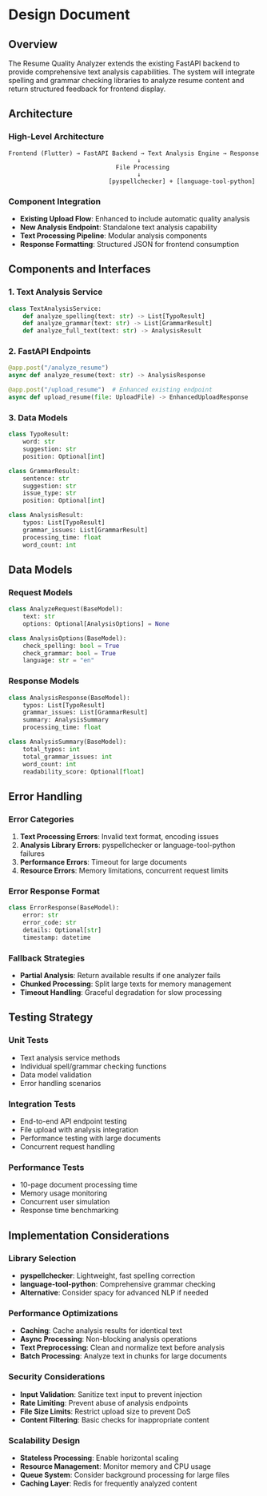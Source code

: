 # Design Document

## Overview

The Resume Quality Analyzer extends the existing FastAPI backend to provide comprehensive text analysis capabilities. The system will integrate spelling and grammar checking libraries to analyze resume content and return structured feedback for frontend display.

## Architecture

### High-Level Architecture
```
Frontend (Flutter) → FastAPI Backend → Text Analysis Engine → Response
                                    ↓
                              File Processing
                                    ↓
                            [pyspellchecker] + [language-tool-python]
```

### Component Integration
- **Existing Upload Flow**: Enhanced to include automatic quality analysis
- **New Analysis Endpoint**: Standalone text analysis capability
- **Text Processing Pipeline**: Modular analysis components
- **Response Formatting**: Structured JSON for frontend consumption

## Components and Interfaces

### 1. Text Analysis Service
```python
class TextAnalysisService:
    def analyze_spelling(text: str) -> List[TypoResult]
    def analyze_grammar(text: str) -> List[GrammarResult]
    def analyze_full_text(text: str) -> AnalysisResult
```

### 2. FastAPI Endpoints
```python
@app.post("/analyze_resume")
async def analyze_resume(text: str) -> AnalysisResponse

@app.post("/upload_resume")  # Enhanced existing endpoint
async def upload_resume(file: UploadFile) -> EnhancedUploadResponse
```

### 3. Data Models
```python
class TypoResult:
    word: str
    suggestion: str
    position: Optional[int]

class GrammarResult:
    sentence: str
    suggestion: str
    issue_type: str
    position: Optional[int]

class AnalysisResult:
    typos: List[TypoResult]
    grammar_issues: List[GrammarResult]
    processing_time: float
    word_count: int
```

## Data Models

### Request Models
```python
class AnalyzeRequest(BaseModel):
    text: str
    options: Optional[AnalysisOptions] = None

class AnalysisOptions(BaseModel):
    check_spelling: bool = True
    check_grammar: bool = True
    language: str = "en"
```

### Response Models
```python
class AnalysisResponse(BaseModel):
    typos: List[TypoResult]
    grammar_issues: List[GrammarResult]
    summary: AnalysisSummary
    processing_time: float

class AnalysisSummary(BaseModel):
    total_typos: int
    total_grammar_issues: int
    word_count: int
    readability_score: Optional[float]
```

## Error Handling

### Error Categories
1. **Text Processing Errors**: Invalid text format, encoding issues
2. **Analysis Library Errors**: pyspellchecker or language-tool-python failures
3. **Performance Errors**: Timeout for large documents
4. **Resource Errors**: Memory limitations, concurrent request limits

### Error Response Format
```python
class ErrorResponse(BaseModel):
    error: str
    error_code: str
    details: Optional[str]
    timestamp: datetime
```

### Fallback Strategies
- **Partial Analysis**: Return available results if one analyzer fails
- **Chunked Processing**: Split large texts for memory management
- **Timeout Handling**: Graceful degradation for slow processing

## Testing Strategy

### Unit Tests
- Text analysis service methods
- Individual spell/grammar checking functions
- Data model validation
- Error handling scenarios

### Integration Tests
- End-to-end API endpoint testing
- File upload with analysis integration
- Performance testing with large documents
- Concurrent request handling

### Performance Tests
- 10-page document processing time
- Memory usage monitoring
- Concurrent user simulation
- Response time benchmarking

## Implementation Considerations

### Library Selection
- **pyspellchecker**: Lightweight, fast spelling correction
- **language-tool-python**: Comprehensive grammar checking
- **Alternative**: Consider spacy for advanced NLP if needed

### Performance Optimizations
- **Caching**: Cache analysis results for identical text
- **Async Processing**: Non-blocking analysis operations
- **Text Preprocessing**: Clean and normalize text before analysis
- **Batch Processing**: Analyze text in chunks for large documents

### Security Considerations
- **Input Validation**: Sanitize text input to prevent injection
- **Rate Limiting**: Prevent abuse of analysis endpoints
- **File Size Limits**: Restrict upload size to prevent DoS
- **Content Filtering**: Basic checks for inappropriate content

### Scalability Design
- **Stateless Processing**: Enable horizontal scaling
- **Resource Management**: Monitor memory and CPU usage
- **Queue System**: Consider background processing for large files
- **Caching Layer**: Redis for frequently analyzed content